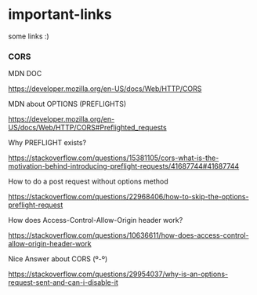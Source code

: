 # important-links
some links :)

### CORS

MDN DOC

https://developer.mozilla.org/en-US/docs/Web/HTTP/CORS

MDN about OPTIONS (PREFLIGHTS)

https://developer.mozilla.org/en-US/docs/Web/HTTP/CORS#Preflighted_requests

Why PREFLIGHT exists?

https://stackoverflow.com/questions/15381105/cors-what-is-the-motivation-behind-introducing-preflight-requests/41687744#41687744

How to do a post request without options method

https://stackoverflow.com/questions/22968406/how-to-skip-the-options-preflight-request

How does Access-Control-Allow-Origin header work?

https://stackoverflow.com/questions/10636611/how-does-access-control-allow-origin-header-work

Nice Answer about CORS (º-º)

https://stackoverflow.com/questions/29954037/why-is-an-options-request-sent-and-can-i-disable-it


